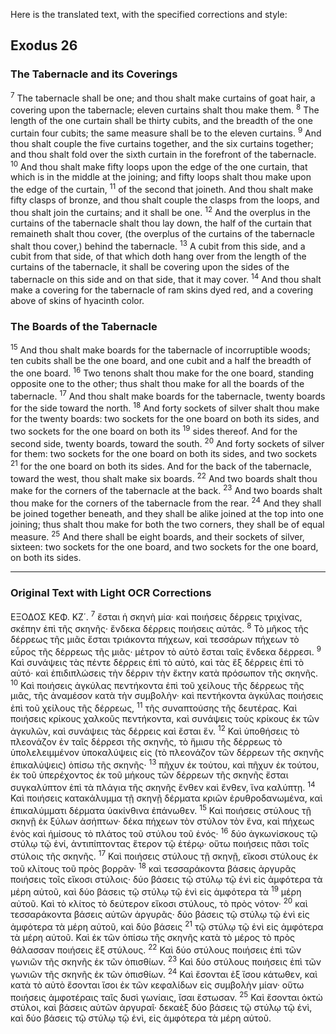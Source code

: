 Here is the translated text, with the specified corrections and style:

## Exodus 26

### The Tabernacle and its Coverings

<sup>7</sup> The tabernacle shall be one; and thou shalt make curtains of goat hair, a covering upon the tabernacle; eleven curtains shalt thou make them.
<sup>8</sup> The length of the one curtain shall be thirty cubits, and the breadth of the one curtain four cubits; the same measure shall be to the eleven curtains.
<sup>9</sup> And thou shalt couple the five curtains together, and the six curtains together; and thou shalt fold over the sixth curtain in the forefront of the tabernacle.
<sup>10</sup> And thou shalt make fifty loops upon the edge of the one curtain, that which is in the middle at the joining; and fifty loops shalt thou make upon the edge of the curtain,
<sup>11</sup> of the second that joineth. And thou shalt make fifty clasps of bronze, and thou shalt couple the clasps from the loops, and thou shalt join the curtains; and it shall be one.
<sup>12</sup> And the overplus in the curtains of the tabernacle shalt thou lay down, the half of the curtain that remaineth shalt thou cover, (the overplus of the curtains of the tabernacle shalt thou cover,) behind the tabernacle.
<sup>13</sup> A cubit from this side, and a cubit from that side, of that which doth hang over from the length of the curtains of the tabernacle, it shall be covering upon the sides of the tabernacle on this side and on that side, that it may cover.
<sup>14</sup> And thou shalt make a covering for the tabernacle of ram skins dyed red, and a covering above of skins of hyacinth color.

### The Boards of the Tabernacle

<sup>15</sup> And thou shalt make boards for the tabernacle of incorruptible woods; ten cubits shall be the one board, and one cubit and a half the breadth of the one board.
<sup>16</sup> Two tenons shalt thou make for the one board, standing opposite one to the other; thus shalt thou make for all the boards of the tabernacle.
<sup>17</sup> And thou shalt make boards for the tabernacle, twenty boards for the side toward the north.
<sup>18</sup> And forty sockets of silver shalt thou make for the twenty boards: two sockets for the one board on both its sides, and two sockets for the one board on both its
<sup>19</sup> sides thereof. And for the second side, twenty boards, toward the south.
<sup>20</sup> And forty sockets of silver for them: two sockets for the one board on both its sides, and two sockets
<sup>21</sup> for the one board on both its sides. And for the back of the tabernacle, toward the west, thou shalt make six boards.
<sup>22</sup> And two boards shalt thou make for the corners of the tabernacle at the back.
<sup>23</sup> And two boards shalt thou make for the corners of the tabernacle from the rear.
<sup>24</sup> And they shall be joined together beneath, and they shall be alike joined at the top into one joining; thus shalt thou make for both the two corners, they shall be of equal measure.
<sup>25</sup> And there shall be eight boards, and their sockets of silver, sixteen: two sockets for the one board, and two sockets for the one board, on both its sides.

---

### Original Text with Light OCR Corrections

ΕΞΟΔΟΣ ΚΕΦ. ΚΖ΄.
<sup>7</sup> ἔσται ἡ σκηνὴ μία· καὶ ποιήσεις δέρρεις τριχίνας, σκέπην ἐπὶ τῆς σκηνῆς· ἔνδεκα δέρρεις ποιήσεις αὐτάς.
<sup>8</sup> Τὸ μῆκος τῆς δέρρεως τῆς μιᾶς ἔσται τριάκοντα πήχεων, καὶ τεσσάρων πήχεων τὸ εὖρος τῆς δέρρεως τῆς μιᾶς· μέτρον τὸ αὐτὸ ἔσται ταῖς ἕνδεκα δέρρεσι.
<sup>9</sup> Καὶ συνάψεις τὰς πέντε δέρρεις ἐπὶ τὸ αὐτό, καὶ τὰς ἕξ δέρρεις ἐπὶ τὸ αὐτό· καὶ ἐπιδιπλώσεις τὴν δέρριν τὴν ἔκτην κατὰ πρόσωπον τῆς σκηνῆς.
<sup>10</sup> Καὶ ποιήσεις ἀγκύλας πεντήκοντα ἐπὶ τοῦ χείλους τῆς δέρρεως τῆς μιᾶς, τῆς ἀναμέσον κατὰ τὴν συμβολὴν· καὶ πεντήκοντα ἀγκύλας ποιήσεις ἐπὶ τοῦ χείλους τῆς δέρρεως,
<sup>11</sup> τῆς συναπτούσης τῆς δευτέρας. Καὶ ποιήσεις κρίκους χαλκοῦς πεντήκοντα, καὶ συνάψεις τοὺς κρίκους ἐκ τῶν ἀγκυλῶν, καὶ συνάψεις τὰς δέρρεις καὶ ἔσται ἕν.
<sup>12</sup> Καὶ ὑποθήσεις τὸ πλεονάζον ἐν ταῖς δέρρεσι τῆς σκηνῆς, τὸ ἥμισυ τῆς δέρρεως τὸ ὑπολελειμμένον ὑποκαλύψεις εἰς (τὸ πλεονάζον τῶν δέρρεων τῆς σκηνῆς ἐπικαλύψεις) ὀπίσω τῆς σκηνῆς·
<sup>13</sup> πῆχυν ἐκ τούτου, καὶ πῆχυν ἐκ τούτου, ἐκ τοῦ ὑπερέχοντος ἐκ τοῦ μήκους τῶν δέρρεων τῆς σκηνῆς ἔσται συγκαλύπτον ἐπὶ τὰ πλάγια τῆς σκηνῆς ἔνθεν καὶ ἔνθεν, ἵνα καλύπτῃ.
<sup>14</sup> Καὶ ποιήσεις κατακάλυμμα τῇ σκηνῇ δέρματα κριῶν ἐρυθροδανωμένα, καὶ ἐπικαλύμματι δέρματα ὑακίνθινα ἐπάνωθεν.
<sup>15</sup> Καὶ ποιήσεις στύλους τῇ σκηνῇ ἐκ ξύλων ἀσήπτων· δέκα πήχεων τὸν στύλον τὸν ἕνα, καὶ πήχεως ἑνὸς καὶ ἡμίσους τὸ πλάτος τοῦ στύλου τοῦ ἑνός·
<sup>16</sup> δύο ἀγκωνίσκους τῷ στύλῳ τῷ ἑνί, ἀντιπίπτοντας ἕτερον τῷ ἑτέρῳ· οὕτω ποιήσεις πᾶσι τοῖς στύλοις τῆς σκηνῆς.
<sup>17</sup> Καὶ ποιήσεις στύλους τῇ σκηνῇ, εἴκοσι στύλους ἐκ τοῦ κλίτους τοῦ πρὸς βορρᾶν·
<sup>18</sup> καὶ τεσσαράκοντα βάσεις ἀργυρᾶς ποιήσεις τοῖς εἴκοσι στύλοις· δύο βάσεις τῷ στύλῳ τῷ ἑνὶ εἰς ἀμφότερα τὰ μέρη αὐτοῦ, καὶ δύο βάσεις τῷ στύλῳ τῷ ἑνὶ εἰς ἀμφότερα τὰ
<sup>19</sup> μέρη αὐτοῦ. Καὶ τὸ κλίτος τὸ δεύτερον εἴκοσι στύλους, τὸ πρὸς νότον·
<sup>20</sup> καὶ τεσσαράκοντα βάσεις αὐτῶν ἀργυρᾶς· δύο βάσεις τῷ στύλῳ τῷ ἑνὶ εἰς ἀμφότερα τὰ μέρη αὐτοῦ, καὶ δύο βάσεις
<sup>21</sup> τῷ στύλῳ τῷ ἑνὶ εἰς ἀμφότερα τὰ μέρη αὐτοῦ. Καὶ ἐκ τῶν ὀπίσω τῆς σκηνῆς κατὰ τὸ μέρος τὸ πρὸς θάλασσαν ποιήσεις ἕξ στύλους.
<sup>22</sup> Καὶ δύο στύλους ποιήσεις ἐπὶ τῶν γωνιῶν τῆς σκηνῆς ἐκ τῶν ὀπισθίων.
<sup>23</sup> Καὶ δύο στύλους ποιήσεις ἐπὶ τῶν γωνιῶν τῆς σκηνῆς ἐκ τῶν ὀπισθίων.
<sup>24</sup> Καὶ ἔσονται ἐξ ἴσου κάτωθεν, καὶ κατὰ τὸ αὐτὸ ἔσονται ἴσοι ἐκ τῶν κεφαλίδων εἰς συμβολὴν μίαν· οὕτω ποιήσεις ἀμφοτέραις ταῖς δυσὶ γωνίαις, ἴσαι ἔστωσαν.
<sup>25</sup> Καὶ ἔσονται ὀκτὼ στύλοι, καὶ βάσεις αὐτῶν ἀργυραῖ· δεκαὲξ δύο βάσεις τῷ στύλῳ τῷ ἑνὶ, καὶ δύο βάσεις τῷ στύλῳ τῷ ἑνὶ, εἰς ἀμφότερα τὰ μέρη αὐτοῦ.